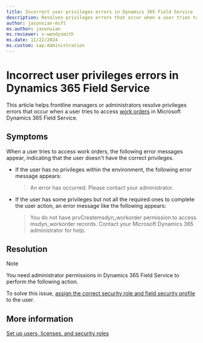 ```yaml
---
title: Incorrect user privileges errors in Dynamics 365 Field Service
description: Resolves privileges errors that occur when a user tries to access work orders in Microsoft Dynamics 365 Field Service.
author: jasonxian-msft
ms.author: jasonxian
ms.reviewer: v-wendysmith
ms.date: 11/22/2024
ms.custom: sap:Administration
---
```

# Incorrect user privileges errors in Dynamics 365 Field Service

This article helps frontline managers or administrators resolve privileges errors that occur when a user tries to access [work orders](/dynamics365/field-service/field-service-architecture) in Microsoft Dynamics 365 Field Service.

## Symptoms

When a user tries to access work orders, the following error messages appear, indicating that the user doesn't have the correct privileges.

- If the user has no privileges within the environment, the following error message appears:

    > An error has occurred. Please contact your administrator.

- If the user has some privileges but not all the required ones to complete the user action, an error message like the following appears:

    > You do not have prvCreatemsdyn_workorder permission to access msdyn_workorder records. Contact your Microsoft Dynamics 365 administrator for help.

## Resolution

> [!NOTE]
> You need administrator permissions in Dynamics 365 Field Service to perform the following action.

To solve this issue, [assign the correct security role and field security profile](/dynamics365/field-service/flw-admin?tabs=viva#assign-security-roles-and-field-security-profiles) to the user.

## More information

[Set up users, licenses, and security roles](/dynamics365/field-service/users-licenses-permissions)
